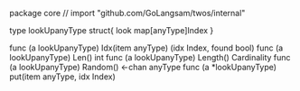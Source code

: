 package core // import "github.com/GoLangsam/twos/internal"

type lookUpanyType struct{ look map[anyType]Index }

func (a lookUpanyType) Idx(item anyType) (idx Index, found bool)
func (a lookUpanyType) Len() int
func (a lookUpanyType) Length() Cardinality
func (a lookUpanyType) Random() <-chan anyType
func (a *lookUpanyType) put(item anyType, idx Index)
